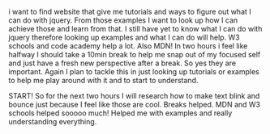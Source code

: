 i want to find website that give me tutorials and ways to figure out what I can do 
with jquery. From those examples I want to look up how I can achieve those and learn from
that. I still have yet to know what I can do with jquery therefore looking up examples 
and what I can do will help. W3 schools and code academy help a lot. Also MDN! In two 
hours i feel like halfway I should take a 10min break to help me snap out of my focused 
self and just have a fresh new perspective after a break. So yes they are important.
Again I plan to tackle this in just looking up tutorials or examples to help
me play around with it and to start to understand.

START!
So for the next two hours I will research how to make text blink and bounce just 
because I feel like those are cool.
Breaks helped. MDN and W3 schools helped sooooo much! Helped me with examples and really 
understanding everything.
